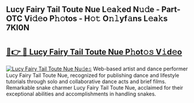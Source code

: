 ## Lucy Fairy Tail Toute Nue L𝚎a𝚔ed N𝚞𝚍e - Part-OTC Vi𝚍𝚎o P𝚑𝚘tos - H𝚘𝚝 O𝚗𝚕yf𝚊ns L𝚎a𝚔s 7Kl0N

# <h2><a href="http://kfeerb8.oniu.top/?m=Lucy+Fairy+Tail+Toute+Nue">🔗👉 🔴 Lucy Fairy Tail Toute Nue P𝚑ot𝚘𝚜 V𝚒d𝚎o</a></h2>

[![Lucy Fairy Tail Toute Nue Nu𝚍e𝚜](https://i.imgur.com/0qMVB7G.gif)](http://kfeerb8.oniu.top/?m=Lucy+Fairy+Tail+Toute+Nue)
Web-based artist and dance performer Lucy Fairy Tail Toute Nue, recognized for publishing dance and lifestyle tutorials through solo and collaborative dance acts and brief films. Remarkable snake charmer Lucy Fairy Tail Toute Nue, acclaimed for their exceptional abilities and accomplishments in handling snakes.  
